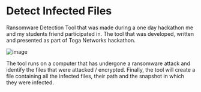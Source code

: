 ﻿# Detect Infected Files
 
 Ransomware Detection Tool that was made during a one day hackathon me and my students friend participated in.
 The tool that was developed, written and presented as part of Toga Networks hackathon.
 
 ![image](https://user-images.githubusercontent.com/85943633/208250600-9ba090d7-31a5-4c77-a7cf-e929dc4243e4.png)

The tool runs on a computer that has undergone a ransomware attack and  identify the files that were attacked / encrypted.
Finally, the tool will create a file containing all the infected files, their path and the snapshot in which they were infected.
